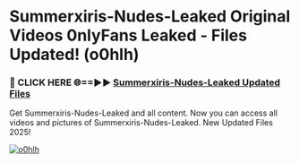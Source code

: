 # Summerxiris-Nudes-Leaked Original Videos 0nlyFans Leaked - Files Updated! (o0hlh)

<h3>🔴 CLICK HERE 🌐==►► <a href="https://tinyurl.com/52m3yx9h" rel="nofollow">Summerxiris-Nudes-Leaked Updated Files</a></h3>

Get Summerxiris-Nudes-Leaked and all content. Now you can access all videos and pictures of Summerxiris-Nudes-Leaked. New Updated Files 2025!

[![o0hlh](https://i.imgur.com/TnHtlc8.gif)](https://tinyurl.com/52m3yx9h)
